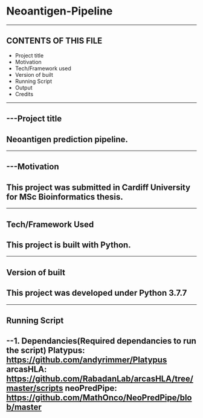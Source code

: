 # Neoantigen-Pipeline

------------------------------------------------------------------------------------
CONTENTS OF THIS FILE
-----------------------
   
 * Project title
 * Motivation
 * Tech/Framework used
 * Version of built
 * Running Script
 * Output
 * Credits
 
------------------------------------------------------------------------------------
---Project title
----------------
Neoantigen prediction pipeline. 
------------------------------------------------------------------------------------

------------------------------------------------------------------------------------
---Motivation
-------------
This project was submitted in Cardiff University for MSc Bioinformatics thesis.
------------------------------------------------------------------------------------

------------------------------------------------------------------------------------
Tech/Framework Used
-------------------
This project is built with Python.
------------------------------------------------------------------------------------

------------------------------------------------------------------------------------
Version of built
----------------
This project was developed under Python 3.7.7 
------------------------------------------------------------------------------------

------------------------------------------------------------------------------------
Running Script
--------------
--1. Dependancies(Required dependancies to run the script)
      Platypus:      https://github.com/andyrimmer/Platypus
      arcasHLA:      https://github.com/RabadanLab/arcasHLA/tree/master/scripts
      neoPredPipe:   https://github.com/MathOnco/NeoPredPipe/blob/master
------------------------------------------------------------------------------------
